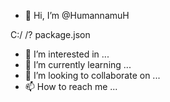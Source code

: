 - 👋 Hi, I’m @HumannamuH

C:/
/?
package.json
- 👀 I’m interested in ...
- 🌱 I’m currently learning ...
- 💞️ I’m looking to collaborate on ...
- 📫 How to reach me ...

<!---
HumannamuH/HumannamuH is a ✨ special ✨ repository because its `README.md` (this file) appears on your GitHub profile.
You can click the Preview link to take a look at your changes.
--->
